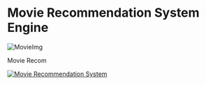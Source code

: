 # Movie Recommendation System Engine
![MovieImg](https://imgur.com/a/4deVTQE)

Movie Recom

[![Movie Recommendation System](https://img.youtube.com/vi/xWIvtKHPFbo/0.jpg)](https://www.youtube.com/watch?v=xWIvtKHPFbo "Movie Recommendation System")
